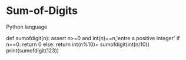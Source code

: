 # Sum-of-Digits
Python language

def sumofdigit(n):
    assert n>=0 and int(n)==n,'entre a positive integer'
    if n==0:
        return 0 
    else:
        return int(n%10)+ sumofdigit(int(n/10))
print(sumofdigit(123))
